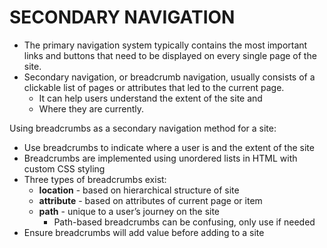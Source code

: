 # SECONDARY NAVIGATION

* The primary navigation system typically contains the most important links and buttons that need to be displayed on every single page of the site.
* Secondary navigation, or breadcrumb navigation, usually consists of a clickable list of pages or attributes that led to the current page.     
    * It can help users understand the extent of the site and
    * Where they are currently.

Using breadcrumbs as a secondary navigation method for a site:

* Use breadcrumbs to indicate where a user is and the extent of the site
*  Breadcrumbs are implemented using unordered lists in HTML with custom CSS styling
*  Three types of breadcrumbs exist:
    *  **location** - based on hierarchical structure of site
    *  **attribute** - based on attributes of current page or item
    *  **path** - unique to a user’s journey on the site
        *  Path-based breadcrumbs can be confusing, only use if needed
*  Ensure breadcrumbs will add value before adding to a site
